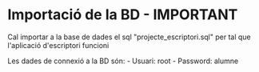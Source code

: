 #  Importació de la BD - IMPORTANT 
Cal importar a la base de dades el sql "projecte_escriptori.sql" per tal que l'aplicació d'escriptori funcioni

Les dades de connexió a la BD són:
    - Usuari: root
    - Password: alumne
